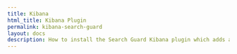 ```yaml
---
title: Kibana
html_title: Kibana Plugin
permalink: kibana-search-guard
layout: docs
description: How to install the Search Guard Kibana plugin which adds authentication, multi tenany and the configuration GUI.
---
```

<!---
Copyright 2022 floragunn GmbH
-->